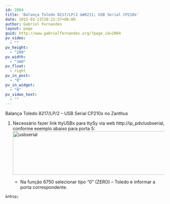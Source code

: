```yaml
---
id: 2084
title: 'Balança Toledo 8217/LP/2 &#8211; USB Serial CP210x'
date: 2015-03-23T20:22:57+00:00
author: Gabriel Fernandes
layout: page
guid: http://www.gabrielfernandes.org/?page_id=2084
pv_video:
  - ""
pv_height:
  - "200"
pv_width:
  - "300"
pv_float:
  - right
pv_in_post:
  - "0"
pv_in_widget:
  - "0"
pv_video_text:
  - ""
---
```

Balança Toledo 8217/LP/2 &#8211; USB Serial CP210x no Zanthus

  1. Necessário fazer link ttyUSBx para ttySy via web http://ip_pdv/usbserial, conforme exemplo abaixo para porta 5: 
    <img class="aligncenter size-full wp-image-2086" src="https://i1.wp.com/www.gabrielfernandes.org/wp-content/uploads/2015/03/usbserial1.png?resize=660%2C138" alt="usbserial" width="660" height="138" srcset="https://i1.wp.com/www.gabrielfernandes.org/wp-content/uploads/2015/03/usbserial1.png?w=1020 1020w, https://i1.wp.com/www.gabrielfernandes.org/wp-content/uploads/2015/03/usbserial1.png?resize=300%2C63 300w, https://i1.wp.com/www.gabrielfernandes.org/wp-content/uploads/2015/03/usbserial1.png?resize=700%2C147 700w" sizes="(max-width: 660px) 100vw, 660px" data-recalc-dims="1" /></li> 
    
      * Na função 6750 selecionar tipo &#8220;0&#8221; (ZERO) &#8211; Toledo e informar a porta correspondente.</ol> 
    
    &nbsp;